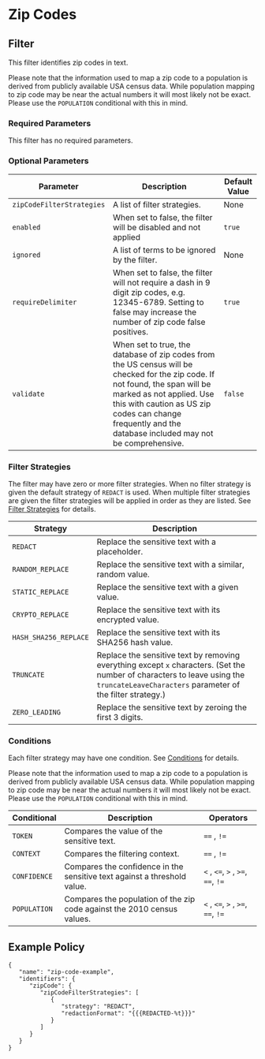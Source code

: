 # Zip Codes

## Filter

This filter identifies zip codes in text.

Please note that the information used to map a zip code to a population is derived from publicly available USA census data. While population mapping to zip code may be near the actual numbers it will most likely not be exact. Please use the `POPULATION` conditional with this in mind.

### Required Parameters

This filter has no required parameters.

### Optional Parameters

| Parameter                 | Description                                                                                                                                                                                                                                                            | Default Value |
|---------------------------|------------------------------------------------------------------------------------------------------------------------------------------------------------------------------------------------------------------------------------------------------------------------|---------------|
| `zipCodeFilterStrategies` | A list of filter strategies.                                                                                                                                                                                                                                           | None          |
| `enabled`                 | When set to false, the filter will be disabled and not applied                                                                                                                                                                                                         | `true`        |
| `ignored`                 | A list of terms to be ignored by the filter.                                                                                                                                                                                                                           | None          |
| `requireDelimiter`        | When set to false, the filter will not require a dash in 9 digit zip codes, e.g. 12345-6789. Setting to false may increase the number of zip code false positives.                                                                                                     | `true`        |
| `validate`                | When set to true, the database of zip codes from the US census will be checked for the zip code. If not found, the span will be marked as not applied. Use this with caution as US zip codes can change frequently and the database included may not be comprehensive. | `false`       |

### Filter Strategies

The filter may have zero or more filter strategies. When no filter strategy is given the default strategy of `REDACT` is used. When multiple filter strategies are given the filter strategies will be applied in order as they are listed. See [Filter Strategies](#filter-strategies) for details.

| Strategy              | Description                                                                                                                                                                            |
| --------------------- |----------------------------------------------------------------------------------------------------------------------------------------------------------------------------------------|
| `REDACT`              | Replace the sensitive text with a placeholder.                                                                                                                                         |
| `RANDOM_REPLACE`      | Replace the sensitive text with a similar, random value.                                                                                                                               |
| `STATIC_REPLACE`      | Replace the sensitive text with a given value.                                                                                                                                         |
| `CRYPTO_REPLACE`      | Replace the sensitive text with its encrypted value.                                                                                                                                   |
| `HASH_SHA256_REPLACE` | Replace the sensitive text with its SHA256 hash value.                                                                                                                                 |
| `TRUNCATE`            | Replace the sensitive text by removing everything except `x` characters. (Set the number of characters to leave using the `truncateLeaveCharacters` parameter of the filter strategy.) |
| `ZERO_LEADING`        | Replace the sensitive text by zeroing the first 3 digits.                                                                                                                              |

### Conditions

Each filter strategy may have one condition. See [Conditions](#conditions) for details.

Please note that the information used to map a zip code to a population is derived from publicly available USA census data. While population mapping to zip code may be near the actual numbers it will most likely not be exact. Please use the `POPULATION` conditional with this in mind.

| Conditional  | Description                                                              | Operators                          |
| ------------ | ------------------------------------------------------------------------ | ---------------------------------- |
| `TOKEN`      | Compares the value of the sensitive text.                                | `==` , `!=`                        |
| `CONTEXT`    | Compares the filtering context.                                          | `==` , `!=`                        |
| `CONFIDENCE` | Compares the confidence in the sensitive text against a threshold value. | `<` , `<=`, `>` , `>=`, `==`, `!=` |
| `POPULATION` | Compares the population of the zip code against the 2010 census values.  | `<` , `<=`, `>` , `>=`, `==`, `!=` |

## Example Policy

```
{
   "name": "zip-code-example",
   "identifiers": {
      "zipCode": {
         "zipCodeFilterStrategies": [
            {
               "strategy": "REDACT",
               "redactionFormat": "{{{REDACTED-%t}}}"
            }
         ]
      }
   }
}
```
